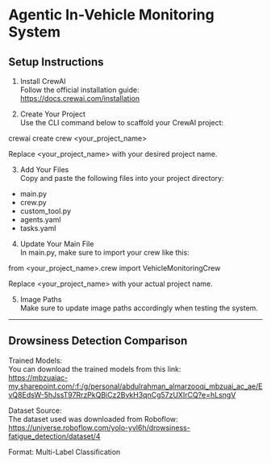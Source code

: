 # Agentic In-Vehicle Monitoring System

## Setup Instructions

1. Install CrewAI  
Follow the official installation guide:  
https://docs.crewai.com/installation

2. Create Your Project  
Use the CLI command below to scaffold your CrewAI project:

crewai create crew <your_project_name>

Replace <your_project_name> with your desired project name.

3. Add Your Files  
Copy and paste the following files into your project directory:
- main.py
- crew.py
- custom_tool.py
- agents.yaml
- tasks.yaml

4. Update Your Main File  
In main.py, make sure to import your crew like this:

from <your_project_name>.crew import VehicleMonitoringCrew

Replace <your_project_name> with your actual project name.

5. Image Paths  
Make sure to update image paths accordingly when testing the system.

---

## Drowsiness Detection Comparison

Trained Models:  
You can download the trained models from this link:  
https://mbzuaiac-my.sharepoint.com/:f:/g/personal/abdulrahman_almarzooqi_mbzuai_ac_ae/EvQ8EdsW-5hJssT97RrzPkQBiCz2BvkH3qnCg57zUXIrCQ?e=hLsngV

Dataset Source:  
The dataset used was downloaded from Roboflow:  
https://universe.roboflow.com/yolo-yvl6h/drowsiness-fatigue_detection/dataset/4

Format: Multi-Label Classification
